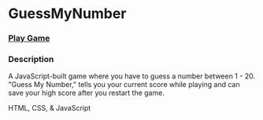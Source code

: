 # GuessMyNumber

### <a href="https://guessmynumbers.netlify.app/">Play Game</a>

### Description
A JavaScript-built game where you have to guess a number between 1 - 20. "Guess My Number," tells you your current score while playing and can save your high score after you restart the game.

HTML, CSS, & JavaScript
